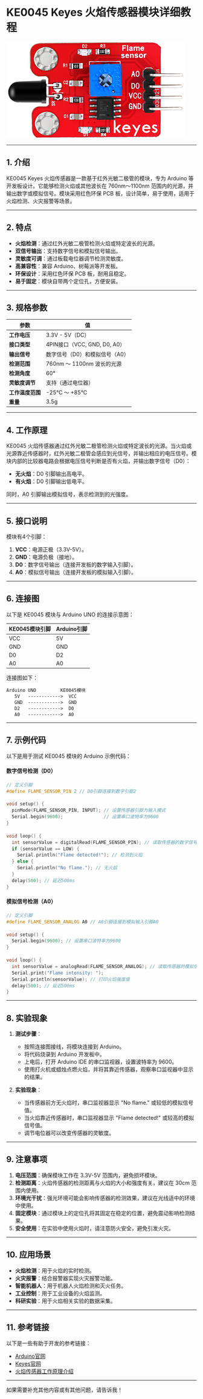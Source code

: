 # **KE0045 Keyes 火焰传感器模块详细教程**

![image-20250312160434486](media/image-20250312160434486.png)

---

## **1. 介绍**

KE0045 Keyes 火焰传感器是一款基于红外光敏二极管的模块，专为 Arduino 等开发板设计。它能够检测火焰或其他波长在 760nm～1100nm 范围内的光源，并输出数字或模拟信号。模块采用红色环保 PCB 板，设计简单，易于使用，适用于火焰检测、火灾报警等场景。

---

## **2. 特点**

- **火焰检测**：通过红外光敏二极管检测火焰或特定波长的光源。
- **双信号输出**：支持数字信号和模拟信号输出。
- **灵敏度可调**：通过板载电位器调节检测灵敏度。
- **高兼容性**：兼容 Arduino、树莓派等开发板。
- **环保设计**：采用红色环保 PCB 板，耐用且稳定。
- **易于固定**：模块自带两个定位孔，方便安装。

---

## **3. 规格参数**

| 参数            | 值                     |
|-----------------|------------------------|
| **工作电压**    | 3.3V - 5V（DC）        |
| **接口类型**    | 4PIN接口（VCC, GND, D0, A0） |
| **输出信号**    | 数字信号（D0）和模拟信号（A0） |
| **检测范围**    | 760nm ～ 1100nm 波长的光源 |
| **检测角度**    | 60°                    |
| **灵敏度调节**  | 支持（通过电位器）     |
| **工作温度范围**| -25℃ ～ +85℃          |
| **重量**        | 3.5g                   |

---

## **4. 工作原理**

KE0045 火焰传感器通过红外光敏二极管检测火焰或特定波长的光源。当火焰或光源靠近传感器时，红外光敏二极管会感应到光信号，并输出相应的电压信号。模块内部的比较器电路会根据电压信号判断是否有火焰，并输出数字信号（D0）：
- **无火焰**：D0 引脚输出高电平。
- **有火焰**：D0 引脚输出低电平。

同时，A0 引脚输出模拟信号，表示检测到的光强度。

---

## **5. 接口说明**

模块有4个引脚：
1. **VCC**：电源正极（3.3V-5V）。
2. **GND**：电源负极（接地）。
3. **D0**：数字信号输出（连接开发板的数字输入引脚）。
4. **A0**：模拟信号输出（连接开发板的模拟输入引脚）。

---

## **6. 连接图**

以下是 KE0045 模块与 Arduino UNO 的连接示意图：

| KE0045模块引脚 | Arduino引脚 |
|----------------|-------------|
| VCC            | 5V          |
| GND            | GND         |
| D0             | D2          |
| A0             | A0          |

连接图如下：

```
Arduino UNO         KE0045模块
   5V   ------------>  VCC
   GND  ------------>  GND
   D2   ------------>  D0
   A0   ------------>  A0
```

---

## **7. 示例代码**

以下是用于测试 KE0045 模块的 Arduino 示例代码：

#### **数字信号检测（D0）**
```cpp
// 定义引脚
#define FLAME_SENSOR_PIN 2 // D0引脚连接到数字引脚2

void setup() {
  pinMode(FLAME_SENSOR_PIN, INPUT); // 设置传感器引脚为输入模式
  Serial.begin(9600);               // 设置串口波特率为9600
}

void loop() {
  int sensorValue = digitalRead(FLAME_SENSOR_PIN); // 读取传感器的数字信号
  if (sensorValue == LOW) {
    Serial.println("Flame detected!"); // 检测到火焰
  } else {
    Serial.println("No flame."); // 无火焰
  }
  delay(500); // 延迟500ms
}
```

#### **模拟信号检测（A0）**
```cpp
// 定义引脚
#define FLAME_SENSOR_ANALOG A0 // A0引脚连接到模拟输入引脚A0

void setup() {
  Serial.begin(9600); // 设置串口波特率为9600
}

void loop() {
  int sensorValue = analogRead(FLAME_SENSOR_ANALOG); // 读取传感器的模拟信号
  Serial.print("Flame intensity: ");
  Serial.println(sensorValue); // 打印火焰强度值
  delay(500); // 延迟500ms
}
```

---

## **8. 实验现象**

1. **测试步骤**：
   - 按照连接图接线，将模块连接到 Arduino。
   - 将代码烧录到 Arduino 开发板中。
   - 上电后，打开 Arduino IDE 的串口监视器，设置波特率为 9600。
   - 使用打火机或蜡烛点燃火焰，并将其靠近传感器，观察串口监视器中显示的结果。

2. **实验现象**：
   - 当传感器前方无火焰时，串口监视器显示 "No flame." 或较低的模拟信号值。
   - 当火焰靠近传感器时，串口监视器显示 "Flame detected!" 或较高的模拟信号值。
   - 调节电位器可以改变传感器的灵敏度。

---

## **9. 注意事项**

1. **电压范围**：确保模块工作在 3.3V-5V 范围内，避免损坏模块。
2. **检测距离**：火焰传感器的检测距离与火焰的大小和强度有关，建议在 30cm 范围内使用。
3. **环境光干扰**：强光环境可能会影响传感器的检测效果，建议在光线适中的环境中使用。
4. **固定模块**：通过模块上的定位孔将其固定在稳定的位置，避免震动影响检测结果。
5. **安全使用**：在实验中使用火焰时，请注意防火安全，避免引发火灾。

---

## **10. 应用场景**

- **火焰检测**：用于火焰的实时检测。
- **火灾报警**：结合报警器实现火灾报警功能。
- **智能机器人**：用于机器人火焰检测和灭火任务。
- **工业控制**：用于工业设备的火焰监测。
- **科研实验**：用于火焰相关实验的数据采集。

---

## **11. 参考链接**

以下是一些有助于开发的参考链接：
- [Arduino官网](https://www.arduino.cc/)
- [Keyes官网](http://www.keyes-robot.com/)
- [火焰传感器工作原理介绍](https://en.wikipedia.org/wiki/Flame_sensor)

---

如果需要补充其他内容或有其他问题，请告诉我！
